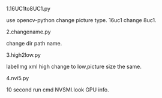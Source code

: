1.16UC1to8UC1.py

use opencv-python change picture type. 16uc1 change 8uc1.

2.changename.py

change dir path name.

3.high2low.py

labelImg xml high change to low,picture size the same.

4.nvi5.py

10 second run cmd NVSMI.look GPU info.


